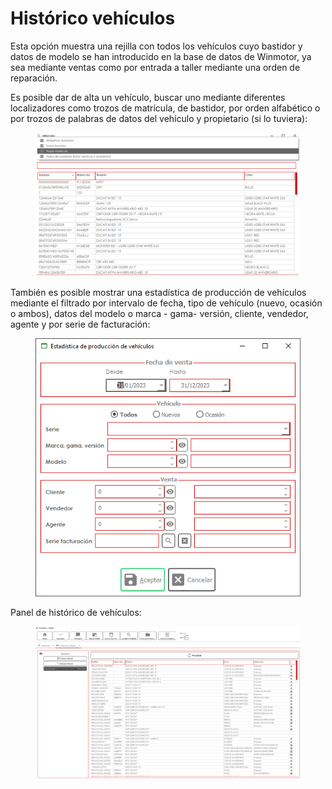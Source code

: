 # Histórico vehículos

Esta opción muestra una rejilla con todos los vehículos cuyo bastidor y datos de modelo se han introducido en la base de datos de Winmotor, ya sea mediante ventas como por entrada a taller mediante una orden de reparación.

Es posible dar de alta un vehículo, buscar uno mediante diferentes localizadores como trozos de matrícula, de bastidor, por orden alfabético o por trozos de palabras de datos del vehículo y propietario (si lo tuviera):

<figure><img src="../../.gitbook/assets/imagen (3) (1) (6).png" alt=""><figcaption></figcaption></figure>

También es posible mostrar una estadística de producción de vehículos mediante el filtrado por intervalo de fecha, tipo de vehículo (nuevo, ocasión o ambos), datos del modelo o marca - gama- versión, cliente, vendedor, agente y por serie de facturación:

<figure><img src="../../.gitbook/assets/imagen (6) (1) (7) (1) (1).png" alt=""><figcaption></figcaption></figure>

Panel de histórico de vehículos:

<figure><img src="../../.gitbook/assets/imagen (10) (1) (5).png" alt=""><figcaption></figcaption></figure>
